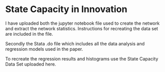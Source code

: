 # State Capacity in Innovation

I have uploaded both the jupyter notebook file used to create the network and extract the network statistics.
Instructions for recreating the data set are included in the file.

Secondly the Stata .do file which includes all the data analysis and regression models used in the paper.

To recreate the regression results and histograms use the State Capacity Data Set uploaded here.
